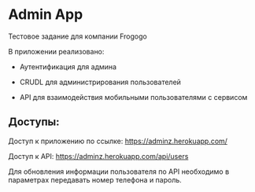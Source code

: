 # Admin App

Тестовое задание для компании Frogogo

В приложении реализовано:

* Аутентификация для админа

* CRUDL для администрирования пользователей

* API для взаимодействия мобильными пользователями с сервисом

## Доступы:

Доступ к приложению по ссылке: https://adminz.herokuapp.com/

Доступ к API: https://adminz.herokuapp.com/api/users

Для обновления информации пользователя по API необходимо в параметрах передавать номер телефона и пароль.
